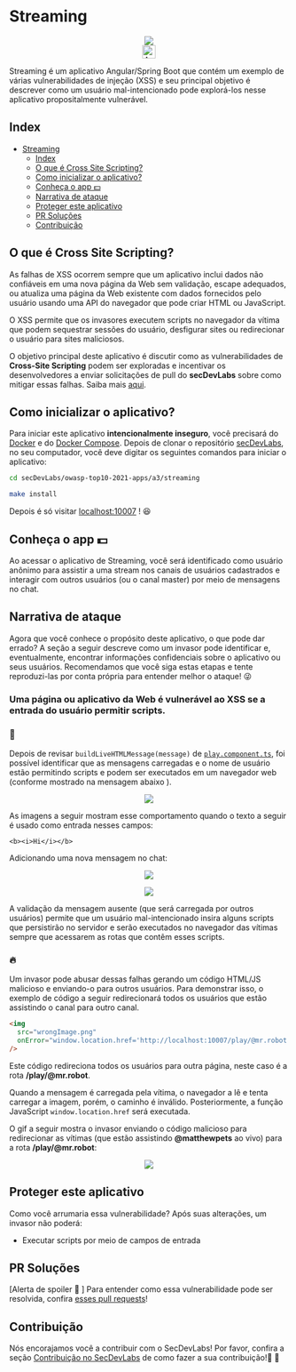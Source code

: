 # Streaming

<p align="center">
    <img src="images/banner.png"/></br>
    <a href="README.md"><img height="24" title="Access content in English" src="https://img.shields.io/badge/Access%20content%20in-English-blue"/></a>
</p>

Streaming é um aplicativo Angular/Spring Boot que contém um exemplo de várias vulnerabilidades de injeção (XSS) e seu principal objetivo é descrever como um usuário mal-intencionado pode explorá-los nesse aplicativo propositalmente vulnerável.

## Index

- [Streaming](#streaming)
  - [Index](#index)
  - [O que é Cross Site Scripting?](#o-que-é-cross-site-scripting)
  - [Como inicializar o aplicativo?](#como-inicializar-o-aplicativo)
  - [Conheça o app 💵](#conheça-o-app-)
  - [Narrativa de ataque](#narrativa-de-ataque)
  - [Proteger este aplicativo](#proteger-este-aplicativo)
  - [PR Soluções](#pr-soluções)
  - [Contribuição](#contribuição)

## O que é Cross Site Scripting?

As falhas de XSS ocorrem sempre que um aplicativo inclui dados não confiáveis em uma nova página da Web sem validação, escape adequados, ou atualiza uma página da Web existente com dados fornecidos pelo usuário usando uma API do navegador que pode criar HTML ou JavaScript. 

O XSS permite que os invasores executem scripts no navegador da vítima que podem sequestrar sessões do usuário, desfigurar sites ou redirecionar o usuário para sites maliciosos.

O objetivo principal deste aplicativo é discutir como as vulnerabilidades de **Cross-Site Scripting** podem ser exploradas e incentivar os desenvolvedores a enviar solicitações de pull do **secDevLabs** sobre como mitigar essas falhas. Saiba mais <a href="https://owasp.org/www-community/attacks/xss/">aqui</a>.

## Como inicializar o aplicativo?

Para iniciar este aplicativo **intencionalmente inseguro**, você precisará do [Docker][Docker Install] e do [Docker Compose][Docker Compose Install]. Depois de clonar o repositório [secDevLabs](https://github.com/globocom/secDevLabs), no seu computador, você deve digitar os seguintes comandos para iniciar o aplicativo:

```sh
cd secDevLabs/owasp-top10-2021-apps/a3/streaming
```

```sh
make install
```

Depois é só visitar [localhost:10007][app] ! 😆

## Conheça o app 💵

Ao acessar o aplicativo de Streaming, você será identificado como usuário anônimo para assistir a uma stream nos canais de usuários cadastrados e interagir com outros usuários (ou o canal master) por meio de mensagens no chat.

## Narrativa de ataque

Agora que você conhece o propósito deste aplicativo, o que pode dar errado? A seção a seguir descreve como um invasor pode identificar e, eventualmente, encontrar informações confidenciais sobre o aplicativo ou seus usuários. Recomendamos que você siga estas etapas e tente reproduzi-las por conta própria para entender melhor o ataque! 😜

### Uma página ou aplicativo da Web é vulnerável ao XSS  se a entrada do usuário permitir scripts.

### 👀

Depois de revisar `buildLiveHTMLMessage(message)` de [`play.component.ts`](<(https://github.com/globocom/secDevLabs/blob/master/owasp-top10-2021-apps/a3/streaming/app /frontend/src/app/lives/play/play.component.ts#)>), foi possível identificar que as mensagens carregadas e o nome de usuário estão permitindo scripts e podem ser executados em um navegador web (conforme mostrado na mensagem abaixo ).

<p align="center">
    <img src="images/vulnerable-function.png"/>
</p>

As imagens a seguir mostram esse comportamento quando o texto a seguir é usado como entrada nesses campos:

```
<b><i>Hi</i></b>
```

Adicionando uma nova mensagem no chat:

   <p align="center">
     <img src="images/attack-1.png"/>
   </p>

   <p align="center">
     <img src="images/attack-2.png"/>
   </p>

A validação da mensagem ausente (que será carregada por outros usuários) permite que um usuário mal-intencionado insira alguns scripts que persistirão no servidor e serão executados no navegador das vítimas sempre que acessarem as rotas que contêm esses scripts.

### 🔥

Um invasor pode abusar dessas falhas gerando um código HTML/JS malicioso e enviando-o para outros usuários. Para demonstrar isso, o exemplo de código a seguir redirecionará todos os usuários que estão assistindo o canal para outro canal.

```html
<img
  src="wrongImage.png"
  onError="window.location.href='http://localhost:10007/play/@mr.robot'"
/>
```

Este código redireciona todos os usuários para outra página, neste caso é a rota **/play/@mr.robot**.

Quando a mensagem é carregada pela vítima, o navegador a lê e tenta carregar a imagem, porém, o caminho é inválido. Posteriormente, a função JavaScript `window.location.href` será executada.

O gif a seguir mostra o invasor enviando o código malicioso para redirecionar as vítimas (que estão assistindo **@matthewpets** ao vivo) para a rota **/play/@mr.robot**:

<p align="center">
  <img src="images/attack-3.gif"/>
</p>

## Proteger este aplicativo

Como você arrumaria essa vulnerabilidade? Após suas alterações, um invasor não poderá:

- Executar scripts por meio de campos de entrada

## PR Soluções

[Alerta de spoiler 🚨 ] Para entender como essa vulnerabilidade pode ser resolvida, confira [esses pull requests](https://github.com/globocom/secDevLabs/pulls?q=is%3Apr+label%3A%22mitigation+solution+%F0%9F%94%92%22+label%3A%22Streaming%22)!

## Contribuição

Nós encorajamos você a contribuir com o SecDevLabs! Por favor, confira a seção [Contribuição no SecDevLabs](../../../docs/CONTRIBUTING.md) de como fazer a sua contribuição!🎉 🎉

[docker install]: https://docs.docker.com/install/
[docker compose install]: https://docs.docker.com/compose/install/
[app]: http://localhost:10007
[secdevlabs]: https://github.com/globocom/secDevLabs
